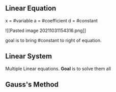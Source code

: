 ## Linear Equation

x = #variable
a = #coefficient
d = #constant 


![[Pasted image 20211031154316.png]]

goal is to bring #constant to right of equation.


## Linear System

Multiple Linear equations. **Goal** is to solve them all

## Gauss's Method



